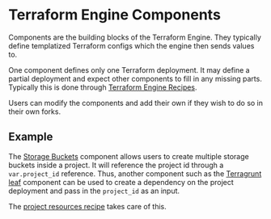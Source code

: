 # Terraform Engine Components

Components are the building blocks of the Terraform Engine. They typically
define templatized Terraform configs which the engine then sends values to.

One component defines only one Terraform deployment. It may define a partial
deployment and expect other components to fill in any missing parts.
Typically this is done through [Terraform Engine Recipes](../recipes).

Users can modify the components and add their own if they wish to do so in their
own forks.

## Example

The [Storage Buckets](./project/storage_buckets) component allows users to
create multiple storage buckets inside a project. It will reference the project
id through a `var.project_id` reference. Thus, another component such as the
[Terragrunt leaf](./terragrunt/leaf) component can be used to create a
dependency on the project deployment and pass in the `project_id` as an input.

The [project resources recipe](../recipes/project/resources.yaml) takes care of
this.
